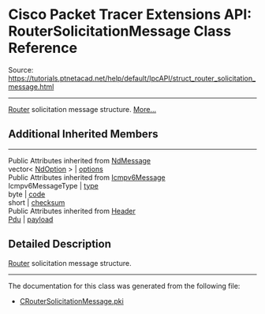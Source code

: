 # Cisco Packet Tracer Extensions API: RouterSolicitationMessage Class Reference

Source: https://tutorials.ptnetacad.net/help/default/IpcAPI/struct_router_solicitation_message.html

---

[Router](class_router.html "Router is the base class for all router devices.") solicitation message structure. [More...](struct_router_solicitation_message.html#details)

##  Additional Inherited Members  
  
---  
Public Attributes inherited from [NdMessage](struct_nd_message.html)  
vector< [NdOption](struct_nd_option.html) > | [options](struct_nd_message.html#ac5a421f6f344db491ddaa9cd880790db)  
Public Attributes inherited from [Icmpv6Message](struct_icmpv6_message.html)  
Icmpv6MessageType | [type](struct_icmpv6_message.html#ac2e04a595d1a58e650b611f66cb27fd4)  
byte | [code](struct_icmpv6_message.html#a5287359ba10784ecd87d9904fba548f0)  
short | [checksum](struct_icmpv6_message.html#a0989e68c86c7e8449086fba804af6de2)  
Public Attributes inherited from [Header](struct_header.html)  
[Pdu](struct_pdu.html) | [payload](struct_header.html#a07ee8693faef1e16c65765b5bcdc366d)  
  
## Detailed Description

[Router](class_router.html "Router is the base class for all router devices.") solicitation message structure. 

* * *

The documentation for this class was generated from the following file:

  * [CRouterSolicitationMessage.pki](_c_router_solicitation_message_8pki.html)


